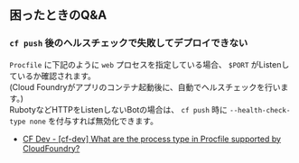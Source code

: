 ## 困ったときのQ&A

### `cf push` 後のヘルスチェックで失敗してデプロイできない

`Procfile` に下記のように `web` プロセスを指定している場合、 `$PORT` がListenしているか確認されます。  
(Cloud Foundryがアプリのコンテナ起動後に、自動でヘルスチェックを行います。)  
RubotyなどHTTPをListenしないBotの場合は、 `cf push` 時に `--health-check-type none` を付与すれば無効化できます。

* [CF Dev - \[cf-dev\] What are the process type in Procfile supported by CloudFoundry?](http://cf-dev.70369.x6.nabble.com/cf-dev-What-are-the-process-type-in-Procfile-supported-by-CloudFoundry-td6697.html)

